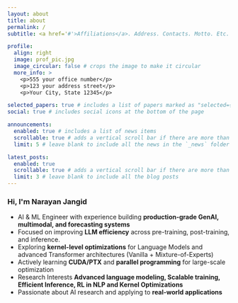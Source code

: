 ```yaml
---
layout: about
title: about
permalink: /
subtitle: <a href='#'>Affiliations</a>. Address. Contacts. Motto. Etc.

profile:
  align: right
  image: prof_pic.jpg
  image_circular: false # crops the image to make it circular
  more_info: >
    <p>555 your office number</p>
    <p>123 your address street</p>
    <p>Your City, State 12345</p>

selected_papers: true # includes a list of papers marked as "selected={true}"
social: true # includes social icons at the bottom of the page

announcements:
  enabled: true # includes a list of news items
  scrollable: true # adds a vertical scroll bar if there are more than 3 news items
  limit: 5 # leave blank to include all the news in the `_news` folder

latest_posts:
  enabled: true
  scrollable: true # adds a vertical scroll bar if there are more than 3 new posts items
  limit: 3 # leave blank to include all the blog posts
---
```



###  Hi, I'm Narayan Jangid  
- AI & ML Engineer with experience building **production-grade GenAI, multimodal, and forecasting systems**  
- Focused on improving **LLM efficiency** across pre-training, post-training, and inference.  
- Exploring **kernel-level optimizations** for Language Models and advanced Transformer architectures (Vanilla + Mixture-of-Experts)
- Actively learning **CUDA/PTX** and **parallel programming** for large-scale optimization  
- Research Interests **Advanced language modeling, Scalable training, Efficient Inference, RL in NLP and Kernel Optimizations**  
- Passionate about AI research and applying to **real-world applications**